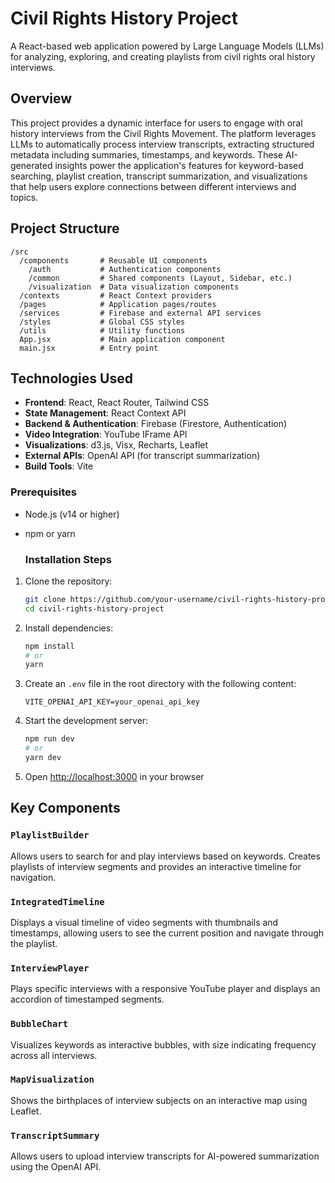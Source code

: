 # Civil Rights History Project

A React-based web application powered by Large Language Models (LLMs) for analyzing, exploring, and creating playlists from civil rights oral history interviews.

## Overview

This project provides a dynamic interface for users to engage with oral history interviews from the Civil Rights Movement. The platform leverages LLMs to automatically process interview transcripts, extracting structured metadata including summaries, timestamps, and keywords. These AI-generated insights power the application's features for keyword-based searching, playlist creation, transcript summarization, and visualizations that help users explore connections between different interviews and topics.

## Project Structure

```
/src
  /components       # Reusable UI components
    /auth           # Authentication components
    /common         # Shared components (Layout, Sidebar, etc.)
    /visualization  # Data visualization components
  /contexts         # React Context providers
  /pages            # Application pages/routes
  /services         # Firebase and external API services
  /styles           # Global CSS styles
  /utils            # Utility functions
  App.jsx           # Main application component
  main.jsx          # Entry point
```
## Technologies Used

- **Frontend**: React, React Router, Tailwind CSS
- **State Management**: React Context API
- **Backend & Authentication**: Firebase (Firestore, Authentication)
- **Video Integration**: YouTube IFrame API
- **Visualizations**: d3.js, Visx, Recharts, Leaflet
- **External APIs**: OpenAI API (for transcript summarization)
- **Build Tools**: Vite

### Prerequisites

- Node.js (v14 or higher)
- npm or yarn

  ### Installation Steps

1. Clone the repository:
   ```bash
   git clone https://github.com/your-username/civil-rights-history-project.git
   cd civil-rights-history-project
   ```

2. Install dependencies:
   ```bash
   npm install
   # or
   yarn
   ```

3. Create an `.env` file in the root directory with the following content:
   ```
   VITE_OPENAI_API_KEY=your_openai_api_key
   ```

4. Start the development server:
   ```bash
   npm run dev
   # or
   yarn dev
   ```

5. Open [http://localhost:3000](http://localhost:3000) in your browser

## Key Components

### `PlaylistBuilder`

Allows users to search for and play interviews based on keywords. Creates playlists of interview segments and provides an interactive timeline for navigation.

### `IntegratedTimeline`

Displays a visual timeline of video segments with thumbnails and timestamps, allowing users to see the current position and navigate through the playlist.

### `InterviewPlayer`

Plays specific interviews with a responsive YouTube player and displays an accordion of timestamped segments.

### `BubbleChart`

Visualizes keywords as interactive bubbles, with size indicating frequency across all interviews.

### `MapVisualization`

Shows the birthplaces of interview subjects on an interactive map using Leaflet.

### `TranscriptSummary`

Allows users to upload interview transcripts for AI-powered summarization using the OpenAI API.
